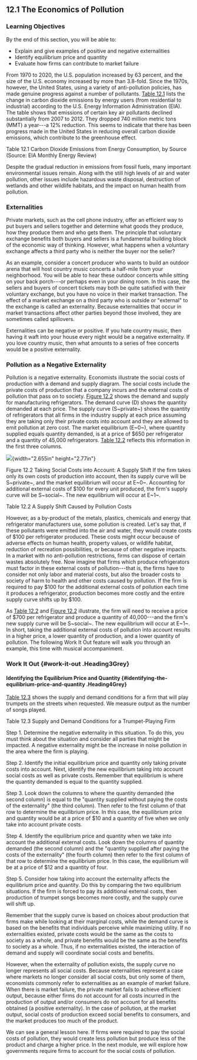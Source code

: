## 12.1 The Economics of Pollution

### Learning Objectives

By the end of this section, you will be able to:

-   Explain and give examples of positive and negative externalities
-   Identify equilibrium price and quantity
-   Evaluate how firms can contribute to market failure

From 1970 to 2020, the U.S. population increased by 63 percent, and the
size of the U.S. economy increased by more than 3.8-fold. Since the
1970s, however, the United States, using a variety of anti-pollution
policies, has made genuine progress against a number of pollutants.
[Table 12.1](#Table_12_01) lists the change in carbon dioxide emissions
by energy users (from residential to industrial) according to the U.S.
Energy Information Administration (EIA). The table shows that emissions
of certain key air pollutants declined substantially from 2007 to 2012.
They dropped 740 million metric tons (MMT) a year---a 12% reduction.
This seems to indicate that there has been progress made in the United
States in reducing overall carbon dioxide emissions, which contribute to
the greenhouse effect.

Table 12.1 Carbon Dioxide Emissions from Energy Consumption, by Source
(Source: EIA Monthly Energy Review)

Despite the gradual reduction in emissions from fossil fuels, many
important environmental issues remain. Along with the still high levels
of air and water pollution, other issues include hazardous waste
disposal, destruction of wetlands and other wildlife habitats, and the
impact on human health from pollution.

### Externalities

Private markets, such as the cell phone industry, offer an efficient way
to put buyers and sellers together and determine what goods they
produce, how they produce them and who gets them. The principle that
voluntary exchange benefits both buyers and sellers is a fundamental
building block of the economic way of thinking. However, what happens
when a voluntary exchange affects a third party who is neither the buyer
nor the seller?

As an example, consider a concert producer who wants to build an outdoor
arena that will host country music concerts a half-mile from your
neighborhood. You will be able to hear these outdoor concerts while
sitting on your back porch---or perhaps even in your dining room. In
this case, the sellers and buyers of concert tickets may both be quite
satisfied with their voluntary exchange, but you have no voice in their
market transaction. The effect of a market exchange on a third party who
is outside or "external" to the exchange is called an externality.
Because externalities that occur in market transactions affect other
parties beyond those involved, they are sometimes called spillovers.

Externalities can be negative or positive. If you hate country music,
then having it waft into your house every night would be a negative
externality. If you love country music, then what amounts to a series of
free concerts would be a positive externality.

### Pollution as a Negative Externality

Pollution is a negative externality. Economists illustrate the social
costs of production with a demand and supply diagram. The social costs
include the private costs of production that a company incurs and the
external costs of pollution that pass on to society. [Figure
12.2](#CNX_Econ_C12_001) shows the demand and supply for manufacturing
refrigerators. The demand curve (D) shows the quantity demanded at each
price. The supply curve (S~private~) shows the quantity of refrigerators
that all firms in the industry supply at each price assuming they are
taking only their private costs into account and they are allowed to
emit pollution at zero cost. The market equilibrium (E~0~), where
quantity supplied equals quantity demanded, is at a price of \$650 per
refrigerator and a quantity of 45,000 refrigerators. [Table
12.2](#Table_12_02) reflects this information in the first three
columns.

![](media/rId30.jpeg){width="2.655in" height="2.77in"}

Figure 12.2 Taking Social Costs into Account: A Supply Shift If the firm
takes only its own costs of production into account, then its supply
curve will be S~private~, and the market equilibrium will occur at E~0~.
Accounting for additional external costs of \$100 for every unit
produced, the firm's supply curve will be S~social~. The new equilibrium
will occur at E~1~.

Table 12.2 A Supply Shift Caused by Pollution Costs

However, as a by-product of the metals, plastics, chemicals and energy
that refrigerator manufacturers use, some pollution is created. Let's
say that, if these pollutants were emitted into the air and water, they
would create costs of \$100 per refrigerator produced. These costs might
occur because of adverse effects on human health, property values, or
wildlife habitat, reduction of recreation possibilities, or because of
other negative impacts. In a market with no anti-pollution restrictions,
firms can dispose of certain wastes absolutely free. Now imagine that
firms which produce refrigerators must factor in these external costs of
pollution---that is, the firms have to consider not only labor and
material costs, but also the broader costs to society of harm to health
and other costs caused by pollution. If the firm is required to pay
\$100 for the additional external costs of pollution each time it
produces a refrigerator, production becomes more costly and the entire
supply curve shifts up by \$100.

As [Table 12.2](#Table_12_02) and [Figure 12.2](#CNX_Econ_C12_001)
illustrate, the firm will need to receive a price of \$700 per
refrigerator and produce a quantity of 40,000---and the firm's new
supply curve will be S~social~. The new equilibrium will occur at E~1~.
In short, taking the additional external costs of pollution into account
results in a higher price, a lower quantity of production, and a lower
quantity of pollution. The following Work It Out feature will walk you
through an example, this time with musical accompaniment.

### Work It Out {#work-it-out .Heading3Grey}

#### Identifying the Equilibrium Price and Quantity {#identifying-the-equilibrium-price-and-quantity .Heading4Grey}

[Table 12.3](#Table_12_03) shows the supply and demand conditions for a
firm that will play trumpets on the streets when requested. We measure
output as the number of songs played.

Table 12.3 Supply and Demand Conditions for a Trumpet-Playing Firm

Step 1. Determine the negative externality in this situation. To do
this, you must think about the situation and consider all parties that
might be impacted. A negative externality might be the increase in noise
pollution in the area where the firm is playing.

Step 2. Identify the initial equilibrium price and quantity only taking
private costs into account. Next, identify the new equilibrium taking
into account social costs as well as private costs. Remember that
equilibrium is where the quantity demanded is equal to the quantity
supplied.

Step 3. Look down the columns to where the quantity demanded (the second
column) is equal to the "quantity supplied without paying the costs of
the externality" (the third column). Then refer to the first column of
that row to determine the equilibrium price. In this case, the
equilibrium price and quantity would be at a price of \$10 and a
quantity of five when we only take into account private costs.

Step 4. Identify the equilibrium price and quantity when we take into
account the additional external costs. Look down the columns of quantity
demanded (the second column) and the "quantity supplied after paying the
costs of the externality" (the fourth column) then refer to the first
column of that row to determine the equilibrium price. In this case, the
equilibrium will be at a price of \$12 and a quantity of four.

Step 5. Consider how taking into account the externality affects the
equilibrium price and quantity. Do this by comparing the two equilibrium
situations. If the firm is forced to pay its additional external costs,
then production of trumpet songs becomes more costly, and the supply
curve will shift up.

Remember that the supply curve is based on choices about production that
firms make while looking at their marginal costs, while the demand curve
is based on the benefits that individuals perceive while maximizing
utility. If no externalities existed, private costs would be the same as
the costs to society as a whole, and private benefits would be the same
as the benefits to society as a whole. Thus, if no externalities
existed, the interaction of demand and supply will coordinate social
costs and benefits.

However, when the externality of pollution exists, the supply curve no
longer represents all social costs. Because externalities represent a
case where markets no longer consider all social costs, but only some of
them, economists commonly refer to externalities as an example of market
failure. When there is market failure, the private market fails to
achieve efficient output, because either firms do not account for all
costs incurred in the production of output and/or consumers do not
account for all benefits obtained (a positive externality). In the case
of pollution, at the market output, social costs of production exceed
social benefits to consumers, and the market produces too much of the
product.

We can see a general lesson here. If firms were required to pay the
social costs of pollution, they would create less pollution but produce
less of the product and charge a higher price. In the next module, we
will explore how governments require firms to account for the social
costs of pollution.

